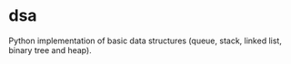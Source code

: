# dsa
Python implementation of basic data structures (queue, stack, linked list, binary tree and heap). 
